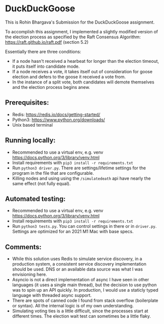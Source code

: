 # DuckDuckGoose

This is Rohin Bhargava's Submission for the DuckDuckGoose assignment.

To accomplish this assignment, I implemented a slightly modified version of the election process as specified by the Raft Consensus Algorithm:
https://raft.github.io/raft.pdf (section 5.2)

Essentially there are three conditions:
- If a node hasn't received a hearbeat for longer than the election timeout, it puts itself into candidate mode.
- If a node receives a vote, it takes itself out of consideration for goose election and defers to the goose it received a vote from.
- In the instance of a split vote, both candidates will demote themselves and the election process begins anew.

## Prerequisites:
- Redis: https://redis.io/docs/getting-started/
- Python3: https://www.python.org/downloads/
- Unix based terminal

## Running locally:
- Recommended to use a virtual env, e.g. venv https://docs.python.org/3/library/venv.html
- Install requirements with `pip3 install -r requirements.txt`
- Run `python3 driver.py`. There are settings/lifetime settings for the program in the file that are configurable.
- Killing nodes and using using the `/simulatedeath` api have nearly the same effect (not fully equal).

## Automated testing:
- Recommended to use a virtual env, e.g. venv https://docs.python.org/3/library/venv.html
- Install requirements with `pip3 install -r requirements.txt`
- Run `python3 tests.py`. You can control settings in there or in `driver.py`. Settings are optimized for an 2021 M1 Mac with base specs.

## Comments:
- While this solution uses Redis to simulate service discovery, in a production system, a consistent service discovery implementation should be used. DNS or an available data source was what I was envisioning here.
- Asyncio is not a direct implementation of async I have seen in other languages (it uses a single main thread), but the decision to use python was to spin up an API quickly. In production, I would use a staticly typed language with threaded async support.
- There are spots of canned code I found from stack overflow (boilerplate or syntax). All the internal logic is of my own understanding.
- Simulating voting ties is a little difficult, since the processes start at different times. The election wait test can sometimes be a little flaky.
